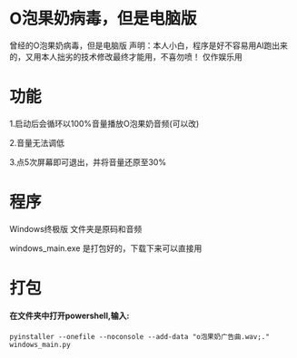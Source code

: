 # O泡果奶病毒，但是电脑版
曾经的O泡果奶病毒，但是电脑版
声明：本人小白，程序是好不容易用AI跑出来的，又用本人拙劣的技术修改最终才能用，不喜勿喷！
仅作娱乐用
# 功能
1.启动后会循环以100%音量播放O泡果奶音频(可以改)

2.音量无法调低

3.点5次屏幕即可退出，并将音量还原至30%
# 程序
Windows终极版 文件夹是原码和音频

windows_main.exe 是打包好的，下载下来可以直接用
# 打包
#### 在文件夹中打开powershell,输入:
```
pyinstaller --onefile --noconsole --add-data "o泡果奶广告曲.wav;." windows_main.py
```


